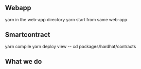 ## Webapp

yarn in the web-app directory
yarn start from same web-app

## Smartcontract

yarn compile
yarn deploy
view -- cd packages/hardhat/contracts

## What we do
